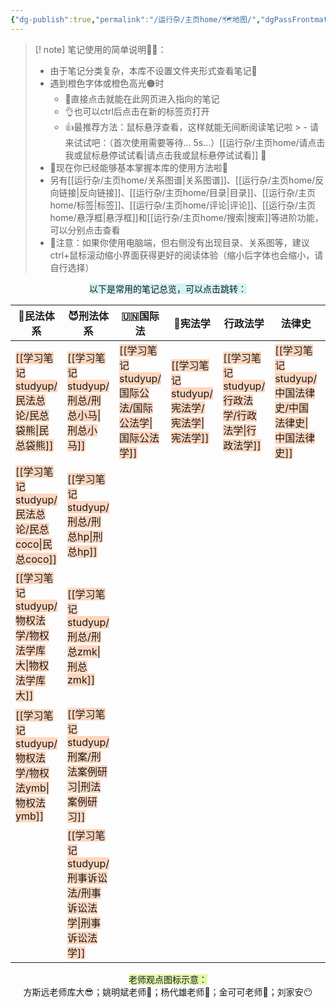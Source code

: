 ```yaml
---
{"dg-publish":true,"permalink":"/运行杂/主页home/🗺地图/","dgPassFrontmatter":true,"noteIcon":"","created":"2024-10-18T21:46:38.356+08:00","updated":"2024-10-18T21:48:11.393+08:00"}
---
```



>[! note] 笔记使用的简单说明🦀🦀：
>- 由于笔记分类复杂，本库不设置文件夹形式查看笔记🙅
>- 遇到橙色字体或橙色高光🟠时
>	- 🙂直接点击就能在此网页进入指向的笔记
>	- 👌也可以ctrl后点击在新的标签页打开
>	- 👍最推荐方法：鼠标悬浮查看，这样就能无间断阅读笔记啦
	>	- 请来试试吧：（首次使用需要等待... 5s...）[[运行杂/主页home/请点击我或鼠标悬停试试看\|请点击我或鼠标悬停试试看]] 🖖
>- 🎉现在你已经能够基本掌握本库的使用方法啦🎉
>- 另有[[运行杂/主页home/关系图谱\|关系图谱]]、[[运行杂/主页home/反向链接\|反向链接]]、[[运行杂/主页home/目录\|目录]]、[[运行杂/主页home/标签\|标签]]、[[运行杂/主页home/评论\|评论]]、[[运行杂/主页home/悬浮框\|悬浮框]]和[[运行杂/主页home/搜索\|搜索]]等进阶功能，可以分别点击查看
>- 📢注意：如果你使用电脑端，但右侧没有出现目录、关系图等，建议ctrl+鼠标滚动缩小界面获得更好的阅读体验（缩小后字体也会缩小，请自行选择）

<center><span style="background:rgba(173, 239, 239, 0.55)">以下是常用的笔记总览，可以点击跳转：</span></center>

| 🫠民法体系                                                               | 😈刑法体系                                                               | 🇺🇳国际法                                                             | 👸宪法学                                                             | 行政法学                                                               | 法律史                                                                 | 构建                                                                 |
| -------------------------------------------------------------------- | -------------------------------------------------------------------- | ------------------------------------------------------------------- | ----------------------------------------------------------------- | ------------------------------------------------------------------ | ------------------------------------------------------------------- | ------------------------------------------------------------------ |
| <span style="background:rgba(255, 183, 139, 0.55)">[[学习笔记studyup/民法总论/民总袋熊\|民总袋熊]]</span>   | <span style="background:rgba(255, 183, 139, 0.55)">[[学习笔记studyup/刑总/刑总小马\|刑总小马]]</span>   | <span style="background:rgba(255, 183, 139, 0.55)">[[学习笔记studyup/国际公法/国际公法学\|国际公法学]]</span> | <span style="background:rgba(255, 183, 139, 0.55)">[[学习笔记studyup/宪法学/宪法学\|宪法学]]</span> | <span style="background:rgba(255, 183, 139, 0.55)">[[学习笔记studyup/行政法学/行政法学\|行政法学]]</span> | <span style="background:rgba(255, 183, 139, 0.55)">[[学习笔记studyup/中国法律史/中国法律史\|中国法律史]]</span> | <span style="background:rgba(255, 183, 139, 0.55)">[[法条/法条总录\|法条总录]]</span> |
| <span style="background:rgba(255, 183, 139, 0.55)">[[学习笔记studyup/民法总论/民总coco\|民总coco]]</span> | <span style="background:rgba(255, 183, 139, 0.55)">[[学习笔记studyup/刑总/刑总hp\|刑总hp]]</span>   |                                                                     |                                                                   |                                                                    |                                                                     | <span style="background:rgba(255, 183, 139, 0.55)">[[案例分析case/案例总库\|案例总库]]</span> |
| <span style="background:rgba(255, 183, 139, 0.55)">[[学习笔记studyup/物权法学/物权法学库大\|物权法学库大]]</span> | <span style="background:rgba(255, 183, 139, 0.55)">[[学习笔记studyup/刑总/刑总zmk\|刑总zmk]]</span>  |                                                                     |                                                                   |                                                                    |                                                                     | <span style="background:rgba(255, 183, 139, 0.55)">[[学习笔记studyup/背诵/概念背诵\|概念背诵]]</span> |
| <span style="background:rgba(255, 183, 139, 0.55)">[[学习笔记studyup/物权法学/物权法ymb\|物权法ymb]]</span> | <span style="background:rgba(255, 183, 139, 0.55)">[[学习笔记studyup/刑案/刑法案例研习\|刑法案例研习]]</span> |                                                                     |                                                                   |                                                                    |                                                                     | <span style="background:rgba(255, 183, 139, 0.55)">[[思维导图mind/思维导图库\|思维导图库]]</span>                                                          |
|                                                                      | <span style="background:rgba(255, 183, 139, 0.55)">[[学习笔记studyup/刑事诉讼法/刑事诉讼法学\|刑事诉讼法学]]</span> |                                                                     |                                                                   |                                                                    |                                                                     |                                                                    |


<center><span style="background:rgba(205, 244, 105, 0.55)">老师观点图标示意：</span></center>

<center>方斯远老师库大😎；姚明斌老师🔆；杨代雄老师🐨；金可可老师🥥；刘家安😶</center>
